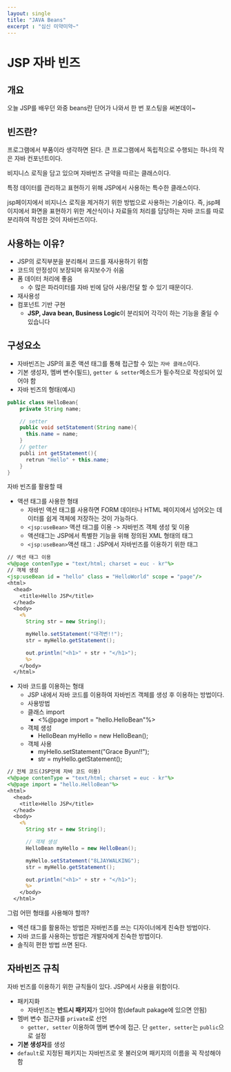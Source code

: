 ```yaml
---
layout: single
title: "JAVA Beans"
excerpt : "심신 미약미약~"
---
```


# JSP 자바 빈즈

## 개요
오늘 JSP를 배우던 와중 beans란 단어가 나와서 한 번 포스팅을 써본데이~


## 빈즈란?
프로그램에서 부품이라 생각하면 된다. 큰 프로그램에서 독립적으로 수행되는 하나의 작은 자바 컨포넌트이다. 

비지니스 로직을 담고 있으며 자바빈즈 규약을 따르는 클래스이다. 

특정 데이터를 관리하고 표현하기 위해 JSP에서 사용하는 특수한 클래스이다.

jsp페이지에서 비지니스 로직을 제거하기 위한 방법으로 사용하는 기술이다. 즉, 
jsp페이지에서 화면을 표현하기 위한 계산식이나 자료들의 처리를 담당하는 자바 코드를 따로 분리하여 작성한 것이 자바빈즈이다.


## 사용하는 이유?
- JSP의 로직부분을 분리해서 코드를 재사용하기 위함
- 코드의 안정성이 보장되며 유지보수가 쉬움 
- 폼 데이터 처리에 좋음
  - 수 많은 파라미터를 자바 빈에 담아 사용/전달 할 수 있기 때문이다.
- 재사용성
- 컴포넌트 기반 구현
  - **JSP, Java bean, Business Logic**이 분리되어 각각이 하는 기능을 줄일 수 있습니다

## 구성요소 
- 자바빈즈는 JSP의 표준 액션 태그를 통해 접근할 수 있는 `자바 클래스`이다.
- 기본 생성자, 멤버 변수(필드), `getter & setter`메소드가 필수적으로 작성되어 있어야 함
- 자바 빈즈의 형태(예시)
```java
public class HelloBean{
    private String name;

    // setter
    public void setStatement(String name){
      this.name = name;
    }
    // getter
    publi int getStatement(){
      retrun "Hello" + this.name;
    }
}
```
자바 빈즈를 활용할 때   
- 액션 태그를 사용한 형태
  - 자바빈 액션 태그를 사용하면 FORM 데이터나 HTML 페이지에서 넘어오는 데이터를 쉽게 객체에 저장하는 것이 가능하다. 
  - `<jsp:useBean>` 액션 태그를 이용 -> 자바빈즈 객체 생성 및 이용
  - 액션태그는 JSP에서 특별한 기능을 위해 정의된 XML 형태의 태그 
  - `<jsp:useBean>`액션 태그 : JSP에서 자바빈즈를 이용하기 위한 태그 

  
```jsp
// 액션 태그 이용
<%@page contenType = "text/html; charset = euc - kr"%>
// 객체 생성
<jsp:useBean id = "hello" class = "HelloWorld" scope = "page"/>
<html>
  <head>
    <title>Hello JSP</title>
  </head>
  <body>
    <%
      String str = new String();

      myHello.setStatement("대격변!!");
      str = myHello.getStatement();

      out.println("<h1>" + str + "</h1>");
      %>
    </body>
  </html>
  ```

- 자바 코드를 이용하는 형태
   - JSP 내에서 자바 코드를 이용하여 자바빈즈 객체를 생성 후 이용하는 방법이다. 
   - 사용방법
   - 클래스 import 
        - <%@page import = "hello.HelloBean"%>
   - 객체 생성 
        - HelloBean myHello = new HelloBean();
   - 객체 사용 
        - myHello.setStatement("Grace Byun!!");
        - str = myHello.getStatement();


```jsp
// 전체 코드(JSP안에 자바 코드 이용)
<%@page contenType = "text/html; charset = euc - kr"%>
<%@page import = "hello.HelloBean"%>
<html>
  <head>
    <title>Hello JSP</title>
  </head>
  <body>
    <%
      String str = new String();

      // 객체 생성
      HelloBean myHello = new HelloBean();

      myHello.setStatement("8LJAYWALKING");
      str = myHello.getStatement();

      out.println("<h1>" + str + "</h1>");
      %>
    </body>
  </html>
```

그럼 어떤 형태를 사용해야 할까? 
- 액션 태그를 활용하는 방법은 자바빈즈를 쓰는 디자이너에게 친숙한 방법이다.
- 자바 코드를 사용하는 방법은 개발자에게 친숙한 방법이다. 
- 솔직히 편한 방법 쓰면 된다. 


## 자바빈즈 규칙

자바 빈즈를 이용하기 위한 규칙들이 있다. JSP에서 사용을 위함이다.

- 패키지화 
  - 자바빈즈는 **반드시 패키지**가 있어야 함(default pakage에 있으면 안됨)
- 멤버 변수 접근자를 `private`로 선언
  - `getter, setter` 이용하여 멤버 변수에 접근. 단 `getter, setter`는 `public`으로 설정
- **기본 생성자**를 생성
- `default`로 지정된 패키지는 자바빈즈로 못 불러오며 패키지의 이름을 꼭 작성해야함


